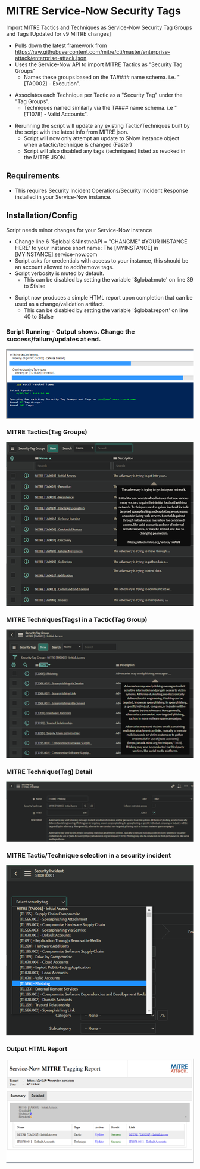# MITRE Service-Now Security Tags
Import MITRE Tactics and Techniques as Service-Now Security Tag Groups and Tags [Updated for v9 MITRE changes]

- Pulls down the latest framework from https://raw.githubusercontent.com/mitre/cti/master/enterprise-attack/enterprise-attack.json.
- Uses the Service-Now API to import MITRE Tactics as "Security Tag Groups"
  - Names these groups based on the TA#### name schema. i.e. "[TA0002] - Execution".</p>
- Associates each Technique per Tactic as a "Security Tag" under the "Tag Groups".
  - Techniques named similarly via the T#### name schema. i.e "[T1078] - Valid Accounts".</p>
- Rerunning the script will update any existing Tactic/Techniques built by the script with the latest info from MITRE json.
  -  Script will now only attempt an update to SNow instance object when a tactic/technique is changed (Faster)
  -  Script will also disabled any tags (techniques) listed as revoked in the MITRE JSON.</p>

## Requirements
- This requires Security Incident Operations/Security Incident Response installed in your Service-Now instance.

## Installation/Config
  Script needs minor changes for your Service-Now instance
  - Change line 6 '$global:SNInstncAPI = "CHANGME" #YOUR INSTANCE HERE' to your instance short name: The [MYINSTANCE] in [MYINSTANCE].service-now.com
  - Script asks for credentials with access to your instance, this should be an account allowed to add/remove tags.
  - Script verbosity is muted by default.
     -   This can be disabled by setting the variable '$global:mute' on line 39 to $false</p>
  - Script now produces a simple HTML report upon completion that can be used as a change/validation artifact.
     -   This can be disabled by setting the variable '$global:report' on line 40 to $false</p>  
  
### Script Running - Output shows. Change the  success/failure/updates at end. 
![alt text](https://github.com/nterl0k/MITRE_SN_Tags/blob/master/images/Script%20Running2.png?raw=true)

### MITRE Tactics(Tag Groups)
![alt text](https://github.com/nterl0k/MITRE_SN_Tags/blob/master/images/MITRE%20Tag%20Groups.png?raw=true)

### MITRE Techniques(Tags) in a Tactic(Tag Group)
![alt text](https://github.com/nterl0k/MITRE_SN_Tags/blob/master/images/MITRE%20Tag%20Group.png?raw=true)

### MITRE Technique(Tag) Detail
![alt text](https://github.com/nterl0k/MITRE_SN_Tags/blob/master/images/MITRE%20Tag.png?raw=true)

### MITRE Tactic/Technique selection in a security incident
![alt text](https://github.com/nterl0k/MITRE_SN_Tags/blob/master/images/Incident%20Tagging.png?raw=true)

### Output HTML Report
![alt text](https://github.com/nterl0k/MITRE_SN_Tags/blob/master/images/HTML%20Report.png?raw=true)
